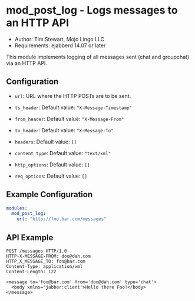 mod_post_log - Logs messages to an HTTP API
===========================================

* Author: Tim Stewart, Mojo Lingo LLC
* Requirements: ejabberd 14.07 or later

This module implements logging of all messages sent (chat and groupchat) via an HTTP API.


Configuration
-------------

- `url`:
  URL where the HTTP POSTs are to be sent.

- `ts_header`:
  Default value: `"X-Message-Timestamp"`

- `from_header`:
  Default value: `"X-Message-From"`

- `to_header`:
  Default value: `"X-Message-To"`

- `headers`:
  Default value: `[]`

- `content_type`:
  Default value: `"text/xml"`

- `http_options`:
  Default value: `[]`

- `req_options`:
  Default value: `[]`


Example Configuration
---------------------

```yaml
modules:
  mod_post_log:
    url: "http://foo.bar.com/messages"
```


API Example
-----------

```
POST /messages HTTP/1.0
HTTP-X-MESSAGE-FROM: doo@dah.com
HTTP_X_MESSAGE_TO: foo@bar.com
Content-Type: application/xml
Content-Length: 122

<message to='foo@bar.com' from='doo@dah.com' type='chat'>
  <body xmlns='jabber:client'>Hello there Foo!</body>
</message>
```
